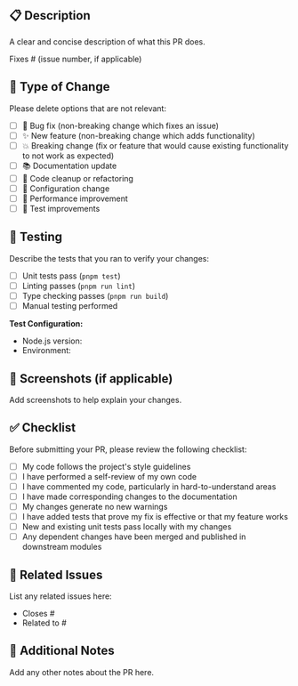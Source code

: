 ## 📋 Description

A clear and concise description of what this PR does.

Fixes # (issue number, if applicable)

## 🔄 Type of Change

Please delete options that are not relevant:

- [ ] 🐛 Bug fix (non-breaking change which fixes an issue)
- [ ] ✨ New feature (non-breaking change which adds functionality)
- [ ] 💥 Breaking change (fix or feature that would cause existing functionality to not work as expected)
- [ ] 📚 Documentation update
- [ ] 🧹 Code cleanup or refactoring
- [ ] 🔧 Configuration change
- [ ] 🚀 Performance improvement
- [ ] 🧪 Test improvements

## 🧪 Testing

Describe the tests that you ran to verify your changes:

- [ ] Unit tests pass (`pnpm test`)
- [ ] Linting passes (`pnpm run lint`)
- [ ] Type checking passes (`pnpm run build`)
- [ ] Manual testing performed

**Test Configuration:**

- Node.js version:
- Environment:

## 📸 Screenshots (if applicable)

Add screenshots to help explain your changes.

## ✅ Checklist

Before submitting your PR, please review the following checklist:

- [ ] My code follows the project's style guidelines
- [ ] I have performed a self-review of my own code
- [ ] I have commented my code, particularly in hard-to-understand areas
- [ ] I have made corresponding changes to the documentation
- [ ] My changes generate no new warnings
- [ ] I have added tests that prove my fix is effective or that my feature works
- [ ] New and existing unit tests pass locally with my changes
- [ ] Any dependent changes have been merged and published in downstream modules

## 🔗 Related Issues

List any related issues here:

- Closes #
- Related to #

## 📝 Additional Notes

Add any other notes about the PR here.
